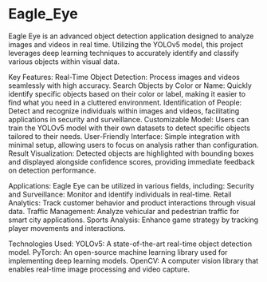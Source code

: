 # Eagle_Eye
Eagle Eye is an advanced object detection application designed to analyze images and videos in real time. Utilizing the YOLOv5 model, this project leverages deep learning techniques to accurately identify and classify various objects within visual data.

Key Features:</hr>
Real-Time Object Detection: Process images and videos seamlessly with high accuracy.
Search Objects by Color or Name: Quickly identify specific objects based on their color or label, making it easier to find what you need in a cluttered environment.
Identification of People: Detect and recognize individuals within images and videos, facilitating applications in security and surveillance.
Customizable Model: Users can train the YOLOv5 model with their own datasets to detect specific objects tailored to their needs.
User-Friendly Interface: Simple integration with minimal setup, allowing users to focus on analysis rather than configuration.
Result Visualization: Detected objects are highlighted with bounding boxes and displayed alongside confidence scores, providing immediate feedback on detection performance.

Applications:
Eagle Eye can be utilized in various fields, including:
Security and Surveillance: Monitor and identify individuals in real-time.
Retail Analytics: Track customer behavior and product interactions through visual data.
Traffic Management: Analyze vehicular and pedestrian traffic for smart city applications.
Sports Analysis: Enhance game strategy by tracking player movements and interactions.

Technologies Used:
YOLOv5: A state-of-the-art real-time object detection model.
PyTorch: An open-source machine learning library used for implementing deep learning models.
OpenCV: A computer vision library that enables real-time image processing and video capture.
